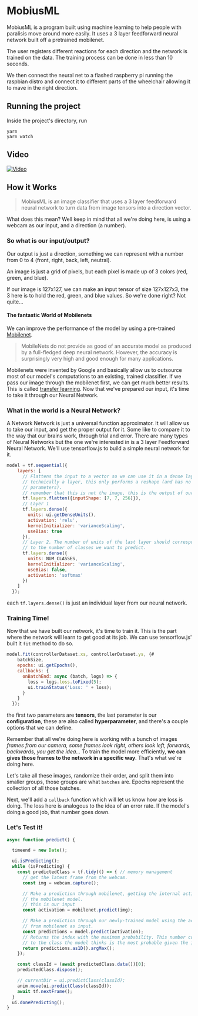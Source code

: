 # MobiusML

MobiusML is a program built using machine learning to help people with paralisis move around more easily.
It uses a 3 layer feedforward neural network built off a pretrained mobilenet.

The user registers different reactions for each direction and the network is trained on the data.
The training process can be done in less than 10 seconds.

We then connect the neural net to a flashed raspberry pi running the raspbian distro and connect it to different parts of the wheelchair allowing it to mave in the right direction. 

## Running the project
Inside the project's directory, run
```
yarn
yarn watch
```

## Video
[![Video](https://i.imgur.com/FxWnvRP.jpg "MobiusML")](https://www.youtube.com/watch?v=zeTphRB3KK8)

## How it Works
> MobiusML is an image classifier that uses a 3 layer feedforward neural network to turn data from image tensors into a direction vector.

What does this mean? Well keep in mind that all we're doing here, is using a webcam as our input, and a direction (a number).

### So what is our input/output?
Our output is just a direction, something we can represent with a number from 0 to 4 (front, right, back, left, neutral).

An image is just a grid of pixels, but each pixel is made up of 3 colors (red, green, and blue). 

If our image is 127x127, we can make an input tensor of size 127x127x3, the 3 here is to hold the red, green, and blue values.
So we're done right? Not quite...
#### The fantastic World of Mobilenets
We can improve the performance of the model by using a pre-trained [Mobilenet](https://medium.com/@sumit.arora/training-a-neural-network-using-mobilenets-in-tensorflow-for-image-classification-on-android-14f2792f64c1). 
> MobileNets do not provide as good of an accurate model as produced by a full-fledged deep neural network. However, the accuracy is surprisingly very high and good enough for many applications. 

Mobilenets were invented by Google and basically allow us to outsource most of our model's computations to an existing, trained classifier.
If we pass our image through the mobilenet first, we can get much better results. This is called [transfer learning](https://machinelearningmastery.com/transfer-learning-for-deep-learning/).
Now that we've prepared our input, it's time to take it through our Neural Network.

### What in the world is a Neural Network?
A Network Network is just a universal function approximator. It will allow us to take our input, and get the proper output for it. Some like to compare it to the way that our brains work, through trial and error.
There are many types of Neural Networks but the one we're interested in is a 3 layer Feedforward Neural Network. 
We'll use tensorflow.js to build a simple neural network for it.
```Javascript
model = tf.sequential({
    layers: [
      // Flattens the input to a vector so we can use it in a dense layer. While
      // technically a layer, this only performs a reshape (and has no training
      // parameters).
      // remember that this is not the image, this is the output of our mobilenet
      tf.layers.flatten({inputShape: [7, 7, 256]}),
      // Layer 1
      tf.layers.dense({
        units: ui.getDenseUnits(),
        activation: 'relu',
        kernelInitializer: 'varianceScaling',
        useBias: true
      }),
      // Layer 2. The number of units of the last layer should correspond
      // to the number of classes we want to predict.
      tf.layers.dense({
        units: NUM_CLASSES,
        kernelInitializer: 'varianceScaling',
        useBias: false,
        activation: 'softmax'
      })
    ]
  });
```
each `tf.layers.dense()` is just an individual layer from our neural network.

### Training Time!
Now that we have built our network, it's time to train it. This is the part where the network will learn to get good at its job.
We can use tensorflow.js' built it `fit` method to do so. 
```Javascript
model.fit(controllerDataset.xs, controllerDataset.ys, {#
    batchSize,
    epochs: ui.getEpochs(),
    callbacks: {
      onBatchEnd: async (batch, logs) => {
        loss = logs.loss.toFixed(5);
        ui.trainStatus('Loss: ' + loss);
      }
    }
  });
```
the first two parameters are **tensors**, the last parameter is our **configuration**, these are also called **hyperparameter**, and there's a couple options that we can define.

Remember that all we're doing here is working with a bunch of images *frames from our camera, some frames look right, others look left, forwards, backwards, you get the idea...* To train the model more efficiently, **we can gives those frames to the network in a specific way**. That's what we're doing here.

Let's take all these images, randomize their order, and split them into smaller groups, those groups are what `batches` are. Epochs represent the collection of all those batches. 

Next, we'll add a `callback` function which will let us know how are loss is doing. The loss here is analogous to the idea of an error rate. If the model's doing a good job, that number goes down.

### Let's Test it!

```Javascript
async function predict() {

  timeend = new Date();

  ui.isPredicting();
  while (isPredicting) {
    const predictedClass = tf.tidy(() => { // memory management
      // get the latest frame from the webcam.
      const img = webcam.capture();

      // Make a prediction through mobilenet, getting the internal activation of
      // the mobilenet model.
      // this is our input
      const activation = mobilenet.predict(img);

      // Make a prediction through our newly-trained model using the activation
      // from mobilenet as input.
      const predictions = model.predict(activation);
      // Returns the index with the maximum probability. This number corresponds
      // to the class the model thinks is the most probable given the input.
      return predictions.as1D().argMax();
    });

    const classId = (await predictedClass.data())[0];
    predictedClass.dispose();

    // currentDir = ui.predictClass(classId);
    anim.move(ui.predictClass(classId));
    await tf.nextFrame();
  }
  ui.donePredicting();
}
```

